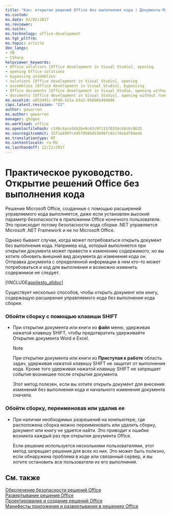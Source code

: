 ```yaml
---
title: "Как: открытие решений Office без выполнения кода | Документы Microsoft"
ms.custom: 
ms.date: 02/02/2017
ms.reviewer: 
ms.suite: 
ms.technology: office-development
ms.tgt_pltfrm: 
ms.topic: article
dev_langs:
- VB
- CSharp
helpviewer_keywords:
- Office solutions [Office development in Visual Studio], opening
- opening Office solutions
- bypassing assemblies
- solutions [Office development in Visual Studio], opening
- assemblies [Office development in Visual Studio], bypassing
- Office documents [Office development in Visual Studio, opening without running code
- documents [Office development in Visual Studio], opening without running code
ms.assetid: a853d91c-9fd6-421a-b3a2-956b6b494b96
caps.latest.revision: "23"
author: gewarren
ms.author: gewarren
manager: ghogen
ms.workload: office
ms.openlocfilehash: c190c4ace56b2be9c63c9f11570354cddc6c8635
ms.sourcegitcommit: 32f1a690fc445f9586d53698fc82c7debd784eeb
ms.translationtype: MT
ms.contentlocale: ru-RU
ms.lasthandoff: 12/22/2017
---
```

# <a name="how-to-open-office-solutions-without-running-code"></a>Практическое руководство. Открытие решений Office без выполнения кода
  Решение Microsoft Office, созданные с помощью расширений управляемого кода выполняется, даже если установлен высокий параметр безопасности в приложении Office конечного пользователя. Это происходит потому безопасности кода сборки .NET управляется Microsoft .NET Framework и не по Microsoft Office.  
  
 Однако бывают случаи, когда может потребоваться открыть документ без выполнения кода. Например код, который выполняется при открытии документа может привести к изменению содержимого, но вы хотите обновить внешний вид документа до изменения кода он. Отправка документа с определенной информации в нем кто-то может потребоваться и код для выполнения и возможно изменить содержимое не следует.  
  
 [!INCLUDE[appliesto_alldoc](../vsto/includes/appliesto-alldoc-md.md)]  
  
 Существует несколько способов, чтобы открыть документ или книгу, содержащую расширения управляемого кода без выполнения кода сборки.  
  
### <a name="to-bypass-the-assembly-by-using-the-shift-key"></a>Обойти сборку с помощью клавиши SHIFT  
  
-   При открытии документа или книги из **файл** меню, удерживая нажатой клавишу SHIFT, чтобы предотвратить удерживайте Открытие документа Word и Excel.  
  
    > [!NOTE]  
    >  При открытии документа или книги из **Приступая к работе** область задач, удерживая нажатой клавишу SHIFT не защитит от выполнения кода. Кроме того удерживая нажатой клавишу SHIFT не запрещает события возникшее после открытия документа.  
  
     Этот метод полезен, если вы хотите открыть документ для внесения изменений без выполнения кода и начального изменения документа сначала.  
  
### <a name="to-bypass-an-assembly-by-renaming-or-removing-it"></a>Обойти сборку, переименовав или удалив ее  
  
-   При наличии необходимых разрешений на компьютере, где расположена сборка можно переименовать или удалить сборку, документ или книгу не удается найти. Это приводит к ошибке возникла каждый раз при открытии документа Office.  
  
     Если решение используется несколькими пользователями, этот метод запрещает решения для всех из них. Это может быть полезно, если обнаружена проблема в коде или связанный сервер, и вы хотите остановить все пользователи из его выполнения.  
  
## <a name="see-also"></a>См. также  
 [Обеспечение безопасности решений Office](../vsto/securing-office-solutions.md)   
 [Развертывание решения Office](../vsto/deploying-an-office-solution.md)   
 [Проектирование и создание решений Office](../vsto/designing-and-creating-office-solutions.md)   
 [Манифесты приложения и развертывания в решениях Office](../vsto/application-and-deployment-manifests-in-office-solutions.md)  
  
  